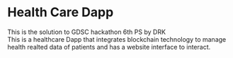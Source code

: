 # Health Care Dapp
This is the solution to GDSC hackathon 6th PS by DRK
<br>
This is a healthcare Dapp that integrates blockchain technology to manage health realted data of patients and has a website interface to interact.
